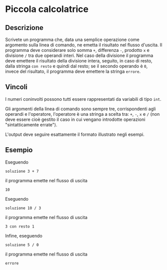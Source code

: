 Piccola calcolatrice
====================

Descrizione
-----------

Scrivete un programma che, data una semplice operazione come argomento sulla
linea di comando, ne emetta il risultato nel flusso d'uscita. Il programma deve
considerare solo somma `+`, differenza `-`, prodotto `x` e divisione `/` tra due
operandi interi. Nel caso della divisione il programma deve emettere il
risultato della divisione intera, seguito, in caso di resto, dalla stringa `con
resto` e quindi dal resto; se il secondo operando è `0`, invece del risultato,
il programma deve emettere la stringa `errore`.


Vincoli
-------

I numeri coninvolti possono tutti essere rappresentati da variabili di tipo
`int`.

Gli argomenti della linea di comando sono sempre tre, corrispondenti agli
operandi e l'operatore, l'operatore è una stringa a scelta tra: `+`, `-`, `x` e `/`
(non deve essere cioè gestito il caso in cui vengano introdotte operazioni
"sintatticamente errate").

L'output deve seguire esattamente il formato illustrato negli esempi.


Esempio
-------

Eseguendo

    soluzione 3 + 7

il programma emette nel flusso di uscita

    10

Eseguendo

    soluzione 10 / 3

il programma emette nel flusso di uscita

    3 con resto 1

Infine, eseguendo

    soluzione 5 / 0

il programma emette nel flusso di uscita

    errore    
